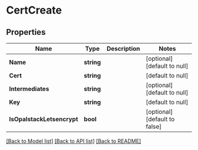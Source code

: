 # CertCreate

## Properties
Name | Type | Description | Notes
------------ | ------------- | ------------- | -------------
**Name** | **string** |  | [optional] [default to null]
**Cert** | **string** |  | [default to null]
**Intermediates** | **string** |  | [optional] [default to null]
**Key** | **string** |  | [default to null]
**IsOpalstackLetsencrypt** | **bool** |  | [optional] [default to false]

[[Back to Model list]](../README.md#documentation-for-models) [[Back to API list]](../README.md#documentation-for-api-endpoints) [[Back to README]](../README.md)

